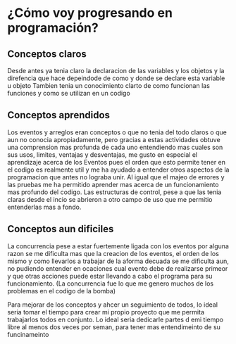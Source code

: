 # ¿Cómo voy progresando en programación?

## Conceptos claros
Desde antes ya tenia claro la declaracion de las variables y los objetos y la direfencia que hace depeindode de como y donde se declare esta variable u objeto
Tambien tenia un conocimiento clarto de como funcionan las funciones y como se utilizan en un codigo
## Conceptos aprendidos
Los eventos y arreglos eran conceptos o que no tenia del todo claros o que aun no conocia apropiadamente, pero gracias a estas actividades obtuve una comprension mas profunda de cada uno entendiendo mas cuales son sus usos, limites, ventajas y desventajas, me gusto 
en especial el aprendizaje acerca de los Eventos pues el orden que esto permite tener en el codigo es realmente util y me ha ayudado a entender otros aspectos de la programacion que antes no lograba unir. Al igual que el majeo de errores y las pruebas me ha permitido
aprender mas acerca de un funcionamiento mas profundo del codigo.
Las estructuras de control, pese a que las tenia claras desde el incio se abrieron a otro campo de uso que me permitio entenderlas mas a fondo.
## Conceptos aun dificiles
La concurrencia pese a estar fuertemente ligada con los eventos por alguna razon se me dificulta mas que la creacion de los eventos, el orden de los mismo y como llevarlos a trabajar de la aforma decuada se me dificulta aun, no pudiendo entender en ocaciones
cual evento debe de realizarse primeor y que otras acciones puede estar llevando a cabo el programa para su funcionamiento. (La concurrencia fue lo que me genero muchos de los problemas en el codigo de la bomba)

Para mejorar de los conceptos y ahcer un seguimiento de todos, lo ideal seria tomar el tiempo para crear mi propio proyecto que me permita trabajarlos todos en conjunto. Lo ideal seria dedicarle partes d emi tiempo libre al menos dos veces por seman, para tener
mas entendimeinto de su funcinameinto
